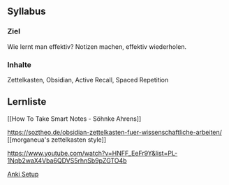 ## Syllabus

### Ziel

Wie lernt man effektiv? Notizen machen, effektiv wiederholen.

### Inhalte

Zettelkasten, Obsidian, Active Recall, Spaced Repetition

## Lernliste

[[How To Take Smart Notes - Söhnke Ahrens]]

https://soztheo.de/obsidian-zettelkasten-fuer-wissenschaftliche-arbeiten/ [[morganeua's zettelkasten style]]

https://www.youtube.com/watch?v=HNFF_EeFr9Y&list=PL-1Nqb2waX4Vba6QDVS5rhnSb9pZGTO4b



[Anki Setup](https://refold.la/roadmap/stage-1/a/anki-setup)



